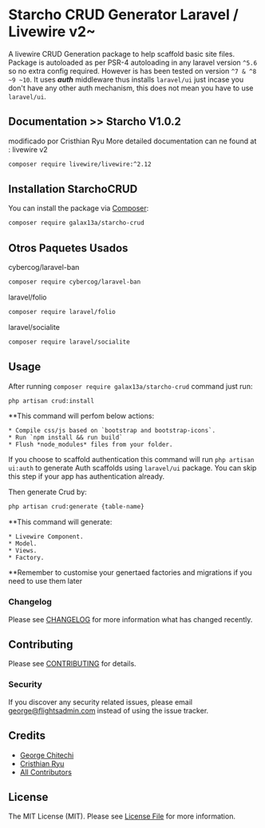 # Starcho CRUD Generator Laravel / Livewire v2~ 



A livewire CRUD Generation package to help scaffold basic site files. Package is autoloaded as per PSR-4 autoloading in any laravel version `^5.6` so no extra config required. However is has been tested on version `^7 & ^8 ~9 ~10`. It uses ***auth*** middleware thus installs `laravel/ui` just incase you don't have any other auth mechanism, this does not mean you have to use `laravel/ui`.

## Documentation >> Starcho V1.0.2
modificado por Cristhian Ryu
More detailed documentation can ne found at :
livewire v2
```bash
composer require livewire/livewire:^2.12
```
## Installation StarchoCRUD

You can install the package via [Composer](https://getcomposer.org/):

```bash
composer require galax13a/starcho-crud
```
## Otros Paquetes Usados
cybercog/laravel-ban
```bash
composer require cybercog/laravel-ban
```
laravel/folio
```bash
composer require laravel/folio
```
laravel/socialite
```bash
composer require laravel/socialite
```


## Usage

After running `composer require galax13a/starcho-crud` command just run:

```bash
php artisan crud:install
```
**This command will perfom below actions:

    * Compile css/js based on `bootstrap and bootstrap-icons`.
    * Run `npm install && run build`
    * Flush *node_modules* files from your folder.

If you choose to scaffold authentication this command will run `php artisan ui:auth`
to generate Auth scaffolds using `laravel/ui` package. You can skip this step if your app has authentication already.

Then generate Crud by:

```bash
php artisan crud:generate {table-name}
```
**This command will generate:

    * Livewire Component.
    * Model.
    * Views.    
    * Factory.
    
**Remember to customise your genertaed factories and migrations if you need to use them later

### Changelog

Please see [CHANGELOG](CHANGELOG.md) for more information what has changed recently.

## Contributing

Please see [CONTRIBUTING](CONTRIBUTING.md) for details.

### Security

If you discover any security related issues, please email george@flightsadmin.com instead of using the issue tracker.

## Credits

- [George Chitechi](https://github.com/flightsadmin)
- [Cristhian Ryu](https://github.com/galax13a)
- [All Contributors](../../contributors)


## License

The MIT License (MIT). Please see [License File](LICENSE.md) for more information.